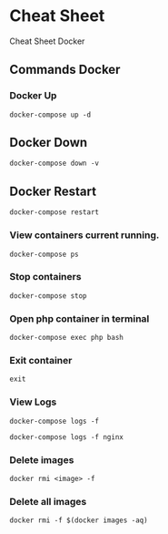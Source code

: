 # Cheat Sheet

Cheat Sheet Docker

## Commands Docker

### Docker Up

    docker-compose up -d

## Docker Down

    docker-compose down -v

## Docker Restart

    docker-compose restart

### View containers current running.

    docker-compose ps

### Stop containers

    docker-compose stop

### Open php container in terminal

    docker-compose exec php bash

### Exit container

    exit

### View Logs

    docker-compose logs -f

    docker-compose logs -f nginx

### Delete images

    docker rmi <image> -f

### Delete all images

    docker rmi -f $(docker images -aq)